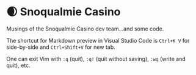 # 🌒 **Snoqualmie Casino**
Musings of the Snoqualmie Casino dev team...and some code.

The shortcut for Markdown preview in Visual Studio Code is `Ctrl+K V` for side-by-side and `Ctrl+Shift+V` for new tab.

One can exit Vim with `:q` (quit), `:q!` (quit without saving), `:wq` (write and quit), etc.
